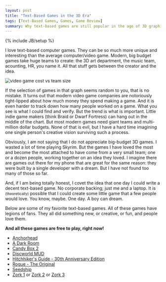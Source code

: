 ```yaml
---
layout: post
title: "Text-Based Games in the 3D Era"
tags: [Text-Based Games, Games, Game Review]
summary: Why text-based games are still popular in the age of 3D graphics
---
```

{% include JB/setup %}

I love text-based computer games. They can be so much more unique and interesting than the average computer/video game. Modern, big budget games take huge teams to create: the 3D art department, the music team, acounting, HR, you name it. All that stuff gets between the creator and the idea.

<img src="/assets/images/text_games/text_games_rock_640.png"
srcset="/assets/images/text_games/text_games_rock_800.png 800w,
/assets/images/text_games/text_games_rock_640.png 640w" 
sizes="(max-width: 38em) 100vw, 50vw"
alt="video game cost vs team size">

If the selection of games in that graph seems random to you, that is no mistake. It turns out that modern video game companies are notoriously tight-lipped about how much money they spend making a game. And it is even harder to track down how many people worked on a game. What you see is what I could find and verify. But the trend is what is important. Little indie game makers (think Braid or Dwarf Fortress) can hang out in the middle of the chart. But most modern games need giant teams and multi-million dollar budgets. None of that is evil, but I have a hard time imagining one single person's creative vision surviving such a process.

Obviously, I am not saying that I do not appreciate big-budget 3D games. I wasted a lot of time playing Skyrim. But the games I have loved the most and become the most attached to have come from a very small team; one or a dozen people, working together on an idea they loved. I imagine there are games out there for my phone that are great for the same reason: they were built by a single developer with a dream. But I have not found too many of those so far.

And, if I am being totally honest, I covet the idea that one day I could write a decent text-based game. No corporate backing; just me and a laptop. It is <small>(theoretically)</small> possible that I could create some little game that a few people would love. You know, maybe. One day. A boy can dream.

Below are some of my favorite text-based games. All of these games have legions of fans. They all did something new, or creative, or fun, and people love them.

**And all these games are free to play, right now!**

* [Anchorhead](http://pr-if.org/play/anchorhead/)
* [A Dark Room](http://adarkroom.doublespeakgames.com/)
* [Candy Box 2](http://candybox2.net/)
* [Discworld MUD](http://discworld.atuin.net/lpc/)
* [Hitchhiker's Guide - 30th Anniversary Edition](http://www.bbc.co.uk/programmes/articles/1g84m0sXpnNCv84GpN2PLZG/the-hitchhikers-guide-to-the-galaxy-game-30th-anniversary-edition)
* [Rogue - The Original](https://archive.org/details/msdos_Rogue_1983)
* [Seedship](http://philome.la/johnayliff/seedship/play)
* [Zork 1](https://archive.org/details/a2_Zork_I_The_Great_Underground_Empire_1980_Infocom) or [Zork 2](https://archive.org/details/a2_Zork_II_The_Wizard_of_Frobozz_1981_Infocom_a) or [Zork 3](https://archive.org/details/a2_Zork_III_The_Dungeon_Master_1982_Infocom)
